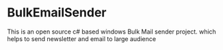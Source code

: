# BulkEmailSender
This is an open source c# based windows Bulk Mail sender project. which helps to send newsletter and email to large audience 
